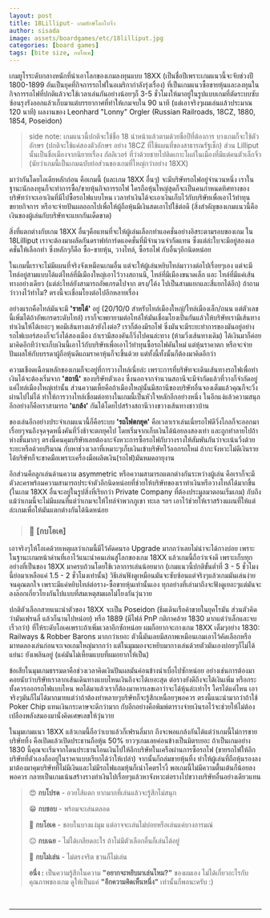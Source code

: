 ```yaml
---
layout: post
title: 18Lilliput- เกมยักษ์โลกใบจิ๋ว
author: sisada
image: assets/boardgames/etc/18lilliput.jpg
categories: [board games]
tags: [bite size, กบโอเค]
---
```

เกมยูโรระดับกลางหนักที่นำเอาโลกของเกมลงทุนแบบ 18XX (เป็นชื่อปีเพราะเกมแนวนี้จะจับช่วงปี 1800-1899 อันเป็นยุคที่กิจการรถไฟในอเมริกากำลังรุ่งเรื่อง) ที่เป็นเกมแนวซื้อขายหุ้นและลงทุนในกิจการรถไฟที่ปกติแล้วจะใช้เวลาเล่นกันอย่างน้อยๆก็ 3-5 ชั่วโมงให้มาอยู่ในรูปแบบเกมที่ตัดระบบซับซ้อนรุงรังออกแล้วเก็บมาแต่บรรยากาศที่ทำให้เกมจบใน 90 นาที (แต่เอาจริงๆผมเล่นแล้วประมาณ 120 นาที) ผลงานของ Leonhard "Lonny" Orgler (Russian Railroads, 18CZ, 1880, 1854, Poseidon)

> side note: เกมแนวนี้ปกติจะใช้ชื่อ 18 นำหน้าแล้วตามด้วยชื่อปีที่ต้องการ บางเกมก็จะใช้ตัวอักษร (ปกติจะใช้แค่สองตัวอักษร อย่าง 18CZ ที่ใช้แผนที่ของสาธารณรัฐเช็ก) ส่วน Lilliput นั้นเป็นชื่อเมืองจากนิยายเรื่อง กัลลิเวอร์ ที่ว่าด้วยชายไปติดเกาะโผล่ในเมืองที่มีแต่คนตัวเล็กจิ๋ว (นัยว่าเกมนี้เป็นเกมฉบับย่อส่วนของเกมที่ใหญ่กว่าอย่าง 18XX)



มาว่ากันโดยไอเดียหลักก่อน คือเกมนี้ (และเกม 18XX อื่นๆ) จะมีบริษัทรถไฟอยู่จำนวนหนึ่ง เราในฐานะนักลงทุนก็จะทำการซื้อ/ขายหุ้นกิจการรถไฟ ใครถือหุ้นใหญ่สุดก็จะเป็นคนกำหนดทิศทางของบริษัทว่าจะเอาเงินที่มีไปซื้อรถไฟแบบไหน เวลาทำเงินได้จะเอาเงินเก็บไว้กับบริษัทเพื่อเอาไว้ทำทุนขยายกิจการ หรือจะจ่ายปันผลออกไปเพื่อให้ผู้ถือหุ้นมีเงินสดเอาไปใช้ต่อดี (สิ่งสำคัญของเกมแนวนี้คือเงินของผู้เล่นกับบริษัทจะแยกกันเด็ดขาด)

สิ่งที่แตกต่างกับเกม 18XX อื่นๆคือแทนที่จะให้ผู้เล่นเลือกทำแอคชั่นอย่างอิสระตามรอบของเกม ใน 18Lilliput เราจะต้องมาผลัดกันดราฟท์การ์ดแอคชั่นที่มีจำนวนจำกัดแทน ซึ่งแต่ล่ะใบจะมีอยู่สองแอคชั่นให้เลือกทำ ซึ่งหลักๆก็คือ ซื้อ-ขายหุ้น, วางไทล์, ซื้อรถไฟ กับอื่นๆอีกนิดหน่อย


ในเกมนี้เราจะไม่มีแผนที่จริงจังเหมือนเกมอื่น แต่จะให้ผู้เล่นหยิบไทล์มาวางต่อไปเรื่อยๆเอง แต่จะมีไทล์อยู่สามแบบได้แต่ไทล์ที่มีเมืองใหญ่เอาไว้วางสถานนี, ไทล์ที่มีเมืองขนาดเล็ก และ ไทล์ที่มีแค่เส้นทางอย่างเดียว (แต่ล่ะไทล์ยังสามารถอัพเกรดไปจาก ตรง/โค้ง ไปเป็นสามแยกและสี่แยกได้อีก) ถ้าถามว่าวางไว้ทำไม? ตรงนี้จะเชื่อมโยงต่อไปอีกหลายเรื่อง

อย่างแรกคือไทล์มันจะมี **'รายได้'** อยู่ (20/10/0 สำหรับไทล์เมืองใหญ่/ไทล์เมืองเล็ก/ถนน แต่ตัวเลขนี้เพิ่มได้ถ้าอัพเกรดระดับไทล์) เราก็จะพยายามต่อไทล์ให้มันเชื่อมโยงเป็นกันแล้วให้บริษัทเรามีเส้นทางทำเงินให้ได้เยอะๆ พอมีเส้นทางแล้วยังไงต่อ? เราก็ต้องมีรถไฟ ซึ่งมันจะมีระยะทำการของมันอยู่อย่างรถไฟเบอร์สองก็จะวิ่งได้สองเมือง ถ้าเรามีสองคันก็วิ่งไปคนล่ะทาง (ห้ามวิ่งเส้นทางเดิม) ได้เงินมาก็ค่อยมาคิดอีกทีว่าจะเก็บเงินนี้เอาไว้กับบริษัทเพื่อเอาไว้ทำทุนซื้อรถไฟคันใหม่ แต่หุ้นราคาตก หรือจะจ่ายปันผลให้กับบรรดาผู้ถือหุ้นดีแถมราคาหุ้นก็จะขึ้นด้วย แต่ทั้งนี้ทั้งนั้นก็ต้องมาคิดอีกว่า


ความเชือดเฉือนหลักของเกมก็จะอยู่ที่การวางไทล์เนี่ยล่ะ เพราะการที่บริษัทจะเดินเส้นทางรถไฟเพื่อทำเงินได้จะต้องเริ่มจาก **'สถานี'** ของบริษัทตัวเอง ซึ่งนอกจากจำนวนสถานีจะมีจำกัดแล้วที่วางก็จำกัดอยู่แค่ไทล์เมืองใหญ่เท่านั้น ส่วนความเหี้ยคือถ้าเมืองใหญ่นั้นมีสถานีของบริษัทอื่นจองเต็มแล้วคุณก็จะวิ่งผ่านไปไม่ได้ ทำให้การวางไทล์เชื่อมต่อทางในเกมนี้เป็นหัวใจหลักอีกอย่างหนึ่ง ในอีกแง่แล้วความสนุกอีกอย่างก็คือเราสามารถ **'แกล้ง'** กันได้โดยไปสร้างสถานีวางขวางเส้นทางชาวบ้าน


ของเล่นอีกอย่างประจำเกมแนวนี้ก็คือระบบ **'รถไฟตกยุค'** คือเวลาเราเล่นเนี่ยรถไฟดีวิ่งไกลก็จะออกมาเรื่อยๆจนถึงจุดจุดหนึ่งคันที่วิ่งช้าจะตกยุคไป โดยเริ่มจากเก็บเงินได้น้อยลงสองเท่า และถูกทำลายไปถ้าห่างชั้นมากๆ ตรงนี้คนคุมบริษัทเลยต้องกะจังหวะการซื้อรถไฟกับวางรางให้สัมพันกันว่าจะเน้นวิ่งด้วยระยะหรือด้วยปริมาณ กับหาช่วงเวลาที่เหมาะๆเก็บเงินเข้าบริษัทไว้ออกรถใหม่ ถ้ากะจังหวะไม่ดีเงินรายได้บริษัทก็จะขาดมือเพราะเครื่องมือผลิตเงิน(รถไฟ)มันหมดอายุงาน

อีกส่วนคือลูกเล่นด้านความ asymmetric หรือความสามารถแตกต่างกันระหว่างผู้เล่น คือเราก็จะมีตัวละครพร้อมความสามารถประจำตัวอีกนิดหน่อยที่ช่วยให้บริษัทของเราทำเงินหรือวางไทล์ได้มากขึ้น (ในเกม 18XX อื่นจะอยู่ในรูปสิ่งที่เรียกว่า Private Company ที่ต้องประมูลมาตอนเริ่มเกม) กับถึงแม้ว่าเกมนี้จะไม่มีแผนที่แต่ว่าเกมจะให้ไทล์จำพวกภูเขา ทะเล ฯลฯ เอาไว้ช่วยให้เราสร้างแผนที่ให้แต่ล่ะเกมเพื่อให้มันแตกต่างกันได้นิดหน่อย

> 
> ### 🐸 [กบโอเค]
> 
> 
> 


เอาจริงๆให้โอเคด้วยเหตุผลว่าเกมนี้มีไว้คัดคนรอ Upgrade มากกว่าเลยไม่น่าจะได้กางบ่อย เพราะในฐานะเกมหน้าด่านที่เอาไว้แนะนำคนเล่นสู่โลกของเกม 18XX แล้วเกมนี้ถือว่าเจ๋งดี เพราะเก็บทุกอย่างที่เป็นของ 18XX มาครบถ้วนโดยใช้เวลาการเล่นน้อยมาก (เกมแนวนี้ปกติขั้นต่ำที่ 3 - 5 ชั่วโมง นี้ย่อมาเหลือแค่ 1.5 - 2 ชั่วโมงเท่านั้น) วิธีเล่นฟังดูเหมือนมันจะซับซ้อนแต่จริงๆแล้วเกมมันเล่นง่ายจนคุณตกใจ เพราะมีแค่หยิบไทล์ต่อราง-ซื้อขายหุ้นเท่านั้นเอง ทุกอย่างที่เล่ามาถึงจะฟังดูเยอะๆแต่มันจะลงล๊อกเกี่ยวโยงกันไปแบบที่สมเหตุสมผลไม่โยงกันวุ่นวาย

ปกติตัวเลือกสายแนะนำตัวของ 18XX จะเป็น Poseidon (ธีมเดินเรือค้าขายในยุคโรมัน ส่วนตัวคิดว่ามันเฟรนลี่ แล้วก็นานไปหน่อย) หรือ 1889 (มีไฟล์ PnP กติกาคล้าย 1830 มากแต่ว่าเล็กและจบเร็วกว่า) ที่ให้ระดับโอเคเพราะถ้าเพิ่มเวลาอีกซักหน่อย ผมก็อยากจะกางเกม 18XX เต็มๆอย่าง 1830: Railways & Robber Barons มากกว่าเยอะ ตัวนี้มันเลยมีสภาพเหมือนเกมเอาไว้คัดเลือกหรือมาทดลองเล่นก่อนจะเจอเกมใหญ่มากกว่า แต่ในมุมมองจะหยิบมากางเล่นด้วยตัวมันเองบ่อยๆก็ไม่ได้แย่นะ ยังเพลินอยู่ (แค่มันไม่เหี้ยมแบบที่ผมอยากให้เป็น)

ข้อเสียในมุมเกมธรรมดาคือช่วงเวลาคิดเงินปันผลมันค่อนข้างน่าเบื่อไปซักหน่อย อย่างเช่นการต้องมาคอยนับว่าบริษัทเราลากเส้นเดินทางแบบไหนเงินถึงจะได้เยอะสุด ต่อรางยังดีถึงจะได้เงินเพิ่ม หรือกระทั้งควรออกรถไฟแบบไหน พอได้มาแล้วเราก็ต้องมาหารเลขเอาว่าจะได้หุ้นล่ะเท่าไร ใครได้แค่ไหน เอาจริงๆมันก็ไม่ได้มากมายแต่ว่าถ้าต้องทำหลายๆบริษัทก็จะรู้สึกเหนื่อยๆพอควร ตรงนี้แนะนำมากว่าถ้าใช้ Poker Chip แทนเงินกระดาษจะดีกว่ามาก กับอีกอย่างคือพิมพ์ตารางจ่ายเงินรอไว้จะช่วยให้ไม่ต้องเปลืองพลังสมองมานั่งคิดเศษเลขให้วุ่นวาย

ในมุมเกมแนว 18XX แล้วเกมนี้ถือว่าเบาแล้วก็เฟรนลี่มาก ถึงจะพอแกล้งกันได้แต่ว่าเกมนี้ไม่การขายบริษัททิ้ง คือเปิดแล้วเปิดประธานถือหุ้น 50% ยาวๆเกมเลยค่อนข้างเป็นมิตรเยอะ ถ้าเป็นเกมอย่าง 1830 นี้คุณจะเริ่มจากโดนประธานโอนเงินไปให้อีกบริษัทในเครือผ่านการซื้อรถไฟ (ขายรถไฟให้อีกบริษัทที่ตัวเองถืออยู่ในราคาแบบเรียกได้ว่าให้เปล่า) จากนั้นก็ถล่มขายหุ้นทิ้ง ทำให้ผู้เล่นที่ถือหุ้นรองลงมาต้องมาคุมบริษัทที่ไม่มีเงินและไม่มีรถไฟแถมหุ้นก็เน่าโคตรไรงี้ พอเกมนี้ไม่มีความตื้นเต้นก็น้อยลงพอควร กลายเป็นเกมเน้นสร้างรางทำเงินไปเรื่อยๆแล้วหาจังหวะต่อรางไปขวางบริษัทอื่นอย่างเดียวแทน

> 😍 **กบโปรด** - อวยไส้แตก ยากมากที่เล่นแล้วจะรู้สึกไม่สนุก
> 
> 😁 **กบชอบ** - พร้อมจะเล่นตลอด
> 
> 🙂 **กบโอเค** - ชอบในบางแง่มุม แต่อาจจะเล่นไม่บ่อยหรือเล่นแค่บางอารมณ์
> 
> 😐 **กบเฉย** - ไม่ได้เกลียดอะไร ถ้าไม่มีตัวเลือกอื่นก็เล่นได้อยู่
> 
> 🖕 **กบไม่เล่น** - ไม่ตรงจริต ชวนก็ไม่เล่น
> 
> **อนึ่ง :** เป็นความรู้สึกในความ **"อยากจะหยิบมาเล่นไหม?"** ของผมเอง ไม่ได้เกี่ยวอะไรกับคุณภาพของเกม ดูให้เป็นแค่ **"อีกความคิดเห็นหนึ่ง"** เท่านั้นก็พอนะครับ :)


 



---

